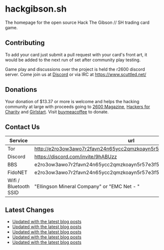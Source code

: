 # hackgibson.sh
The homepage for the open source Hack The Gibson // SH trading card game.


## Contributing

To add your card just submit a pull request with your card's front art, it would be added to the next run of set after community play testing.

Game play and discussions over the project is held the r2600 discord server. Come join us at [Discord](https://discord.com/invite/9hABUzz) or via IRC at https://www.scuttled.net/


## Donations

Your donation of $13.37 or more is welcome and helps the hacking community at large with proceeds going to [2600 Magazine](https://2600.com/), [Hackers for Charity](https://hackersforcharity.org) and [Girlstart](https://girlstart.org).  Visit [buymeacoffee](https://www.buymeacoffee.com/hackgibson.sh) to donate.


## Contact Us

Service | url
-|-
Tor | http://e2ro3ow3awo7r2favn24n65ycc2qmzkoayn5r57e3f56nvjwdcgg32ad.onion
Discord | https://discord.com/invite/9hABUzz
BBS | e2ro3ow3awo7r2favn24n65ycc2qmzkoayn5r57e3f56nvjwdcgg32ad.onion:23
FidoNET | e2ro3ow3awo7r2favn24n65ycc2qmzkoayn5r57e3f56nvjwdcgg32ad.onion:24554
Wifi / Bluetooth SSID | "Ellingson Mineral Company" or "EMC Net - <fidonet address>"

## Latest Changes
<!-- BLOG-POST-LIST:START -->
- [Updated with the latest blog posts](https://github.com/DFW2600/hackgibson.sh/commit/f67d7fcb0064ed148c39084abc545d21987ba730)
- [Updated with the latest blog posts](https://github.com/DFW2600/hackgibson.sh/commit/4ae571273b21fe2a2cfa57c3a244299a1e74d206)
- [Updated with the latest blog posts](https://github.com/DFW2600/hackgibson.sh/commit/77b89b6c7f4b25c6aa14f3408b95bfe0ca52d8d0)
- [Updated with the latest blog posts](https://github.com/DFW2600/hackgibson.sh/commit/aa8958c867a2a6e7ec9feb96d7d1f9fdeff4a1c5)
- [Updated with the latest blog posts](https://github.com/DFW2600/hackgibson.sh/commit/9b426d60098e211714367da596c08a4b9cf6cf8d)
<!-- BLOG-POST-LIST:END -->
